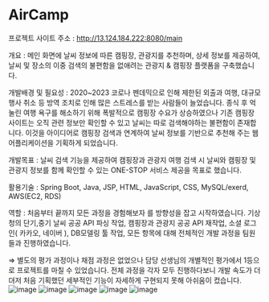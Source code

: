 # AirCamp
프로젝트 사이트 주소 : http://13.124.184.222:8080/main

개요 : 메인 화면에 날씨 정보에 따른 캠핑장, 관광지를 추천하며, 상세 정보를 제공하여, 날씨 및 장소의 이중 검색의 불편함을 없애려는 관광지 & 캠핑장 플랫폼을 구축했습니다.

개발배경 및 필요성 : 2020~2023 코로나 펜데믹으로 인해 제한된 외출과 여행, 대규모 행사 취소 등 방역 조치로 인해 많은 스트레스를 받는 사람들이 늘었습니다. 종식 후 억눌린 여행 욕구를 해소하기 위해 폭발적으로 캠핑장 수요가 상승하였으나 기존 캠핑장 사이트는 오직 관련 정보만 확인할 수 있고 날씨는 따로 검색해야하는 불편함이 존재합니다. 이것을 아이디어로 캠핑장 검색과 연계하여 날씨 정보를 기반으로 추천해 주는 웹 어플리케이션을 기획하게 되었습니다.

개발목표 : 날씨 검색 기능을 제공하여 캠핑장과 관광지 여행 검색 시 날씨와 캠핑장 및 관광지 정보를 함께 확인할 수 있는 ONE-STOP 서비스 제공을 목표로 했습니다.

활용기술 : Spring Boot, Java, JSP, HTML, JavaScript, CSS, MySQL/exerd, AWS(EC2, RDS)

역할 : 처음부터 끝까지 모든 과정을 경험해보자 를 방향성을 잡고 시작하였습니다. 기상청의 단기,중기 날씨 공공 API 파싱 작업, 캠핑장과 관광지 공공 API 재작업, 소셜 로그인( 카카오, 네이버 ), DB모델링 툴 작업, 모든 항목에 대해 전체적인 개발 과정을 팀원들과 진행하였습니다.

⇒ 별도의 평가 과정이나 채점 과정은 없었으나 담당 선생님의 개별적인 평가에서 1등으로 프로젝트를 마칠 수 있었습니다. 전체 과정을 각자 모두 진행하다보니 개발 속도가 더뎌저 처음 기획했던 세부적인 기능이 자세하게 구현되지 못해 아쉬움이 컸습니다. 
![image](https://github.com/mkari99/AirCamp/assets/95588307/59a1ed8f-100e-473e-b0dc-36815420ac86)
![image](https://github.com/mkari99/AirCamp/assets/95588307/866d4e71-6789-4974-8310-99123f767d01)
![image](https://github.com/mkari99/AirCamp/assets/95588307/08cae5d4-baca-43dc-bc80-b8a0d7e3a1ce)
![image](https://github.com/mkari99/AirCamp/assets/95588307/964a84bd-c62d-4b4a-88ca-47d59f06028c)
![image](https://github.com/mkari99/AirCamp/assets/95588307/680259cb-ee50-42a3-8935-50bd1a33ebfc)


